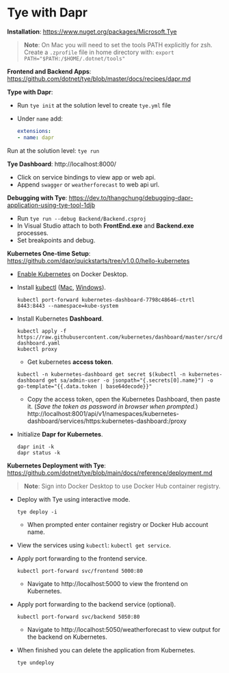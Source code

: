 # Tye with Dapr

**Installation**: https://www.nuget.org/packages/Microsoft.Tye

> **Note**: On Mac you will need to set the tools PATH explicitly for zsh. Create a `.zprofile` file in home directory with:
> `export PATH="$PATH:/$HOME/.dotnet/tools"`

**Frontend and Backend Apps**: https://github.com/dotnet/tye/blob/master/docs/recipes/dapr.md

**Type with Dapr**:
- Run `tye init` at the solution level to create `tye.yml` file
- Under `name` add:

    ```yaml
    extensions:
    - name: dapr
    ```

Run at the solution level: `tye run`

**Tye Dashboard**: http://localhost:8000/
- Click on service bindings to view app or web api.
- Append `swagger` or `weatherforecast` to web api url.

**Debugging with Tye**: https://dev.to/thangchung/debugging-dapr-application-using-tye-tool-1djb
- Run `tye run --debug Backend/Backend.csproj`
- In Visual Studio attach to both **FrontEnd.exe** and **Backend.exe** processes.
- Set breakpoints and debug.

**Kubernetes One-time Setup**: https://github.com/dapr/quickstarts/tree/v1.0.0/hello-kubernetes

- [Enable Kubernetes](https://docs.docker.com/docker-for-windows/#kubernetes) on Docker Desktop.
- Install [kubectl](https://kubernetes.io/docs/tasks/tools/#kubectl) ([Mac](https://kubernetes.io/docs/tasks/tools/install-kubectl-macos/), [Windows](https://kubernetes.io/docs/tasks/tools/install-kubectl-windows/)).

    ```
    kubectl port-forward kubernetes-dashboard-7798c48646-ctrtl 8443:8443 --namespace=kube-system
    ```

- Install Kubernetes **Dashboard**.

    ```
    kubectl apply -f https://raw.githubusercontent.com/kubernetes/dashboard/master/src/deploy/alternative/kubernetes-dashboard.yaml
    kubectl proxy
    ```
    - Get kubernetes **access token**.

    ```
    kubectl -n kubernetes-dashboard get secret $(kubectl -n kubernetes-dashboard get sa/admin-user -o jsonpath="{.secrets[0].name}") -o go-template="{{.data.token | base64decode}}"
    ```

    - Copy the access token, open the Kubernetes Dashboard, then paste it. (*Save the token as password in browser when prompted.*) http://localhost:8001/api/v1/namespaces/kubernetes-dashboard/services/https:kubernetes-dashboard:/proxy

- Initialize **Dapr for Kubernetes**.

    ```
    dapr init -k
    dapr status -k
    ```

**Kubernetes Deployment with Tye**: https://github.com/dotnet/tye/blob/main/docs/reference/deployment.md

> **Note**: Sign into Docker Desktop to use Docker Hub container registry.

- Deploy with Tye using interactive mode.
    ```
    tye deploy -i
    ```
   - When prompted enter container registry or Docker Hub account name.

- View the services using `kubectl`: `kubectl get service`.

- Apply port forwarding to the frontend service.
    ```
    kubectl port-forward svc/frontend 5000:80
    ```
   - Navigate to http://localhost:5000 to view the frontend on Kubernetes.

- Apply port forwarding to the backend service (optional).
    ```
    kubectl port-forward svc/backend 5050:80
    ```
   - Navigate to http://localhost:5050/weatherforecast to view output for the backend on Kubernetes.

- When finished you can delete the application from Kubernetes.
    ```
    tye undeploy
    ```
